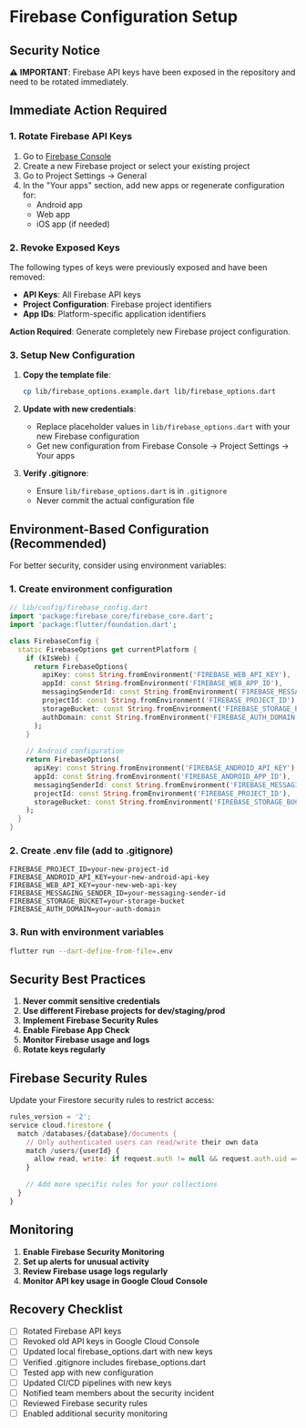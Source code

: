 # Firebase Configuration Setup

## Security Notice

⚠️ **IMPORTANT**: Firebase API keys have been exposed in the repository and need to be rotated immediately.

## Immediate Action Required

### 1. Rotate Firebase API Keys
1. Go to [Firebase Console](https://console.firebase.google.com/)
2. Create a new Firebase project or select your existing project
3. Go to Project Settings → General
4. In the "Your apps" section, add new apps or regenerate configuration for:
   - Android app
   - Web app
   - iOS app (if needed)

### 2. Revoke Exposed Keys
The following types of keys were previously exposed and have been removed:
- **API Keys**: All Firebase API keys
- **Project Configuration**: Firebase project identifiers
- **App IDs**: Platform-specific application identifiers

**Action Required**: Generate completely new Firebase project configuration.

### 3. Setup New Configuration

1. **Copy the template file**:
   ```bash
   cp lib/firebase_options.example.dart lib/firebase_options.dart
   ```

2. **Update with new credentials**:
   - Replace placeholder values in `lib/firebase_options.dart` with your new Firebase configuration
   - Get new configuration from Firebase Console → Project Settings → Your apps

3. **Verify .gitignore**:
   - Ensure `lib/firebase_options.dart` is in `.gitignore`
   - Never commit the actual configuration file

## Environment-Based Configuration (Recommended)

For better security, consider using environment variables:

### 1. Create environment configuration
```dart
// lib/config/firebase_config.dart
import 'package:firebase_core/firebase_core.dart';
import 'package:flutter/foundation.dart';

class FirebaseConfig {
  static FirebaseOptions get currentPlatform {
    if (kIsWeb) {
      return FirebaseOptions(
        apiKey: const String.fromEnvironment('FIREBASE_WEB_API_KEY'),
        appId: const String.fromEnvironment('FIREBASE_WEB_APP_ID'),
        messagingSenderId: const String.fromEnvironment('FIREBASE_MESSAGING_SENDER_ID'),
        projectId: const String.fromEnvironment('FIREBASE_PROJECT_ID'),
        storageBucket: const String.fromEnvironment('FIREBASE_STORAGE_BUCKET'),
        authDomain: const String.fromEnvironment('FIREBASE_AUTH_DOMAIN'),
      );
    }
    
    // Android configuration
    return FirebaseOptions(
      apiKey: const String.fromEnvironment('FIREBASE_ANDROID_API_KEY'),
      appId: const String.fromEnvironment('FIREBASE_ANDROID_APP_ID'),
      messagingSenderId: const String.fromEnvironment('FIREBASE_MESSAGING_SENDER_ID'),
      projectId: const String.fromEnvironment('FIREBASE_PROJECT_ID'),
      storageBucket: const String.fromEnvironment('FIREBASE_STORAGE_BUCKET'),
    );
  }
}
```

### 2. Create .env file (add to .gitignore)
```env
FIREBASE_PROJECT_ID=your-new-project-id
FIREBASE_ANDROID_API_KEY=your-new-android-api-key
FIREBASE_WEB_API_KEY=your-new-web-api-key
FIREBASE_MESSAGING_SENDER_ID=your-messaging-sender-id
FIREBASE_STORAGE_BUCKET=your-storage-bucket
FIREBASE_AUTH_DOMAIN=your-auth-domain
```

### 3. Run with environment variables
```bash
flutter run --dart-define-from-file=.env
```

## Security Best Practices

1. **Never commit sensitive credentials**
2. **Use different Firebase projects for dev/staging/prod**
3. **Implement Firebase Security Rules**
4. **Enable Firebase App Check**
5. **Monitor Firebase usage and logs**
6. **Rotate keys regularly**

## Firebase Security Rules

Update your Firestore security rules to restrict access:

```javascript
rules_version = '2';
service cloud.firestore {
  match /databases/{database}/documents {
    // Only authenticated users can read/write their own data
    match /users/{userId} {
      allow read, write: if request.auth != null && request.auth.uid == userId;
    }
    
    // Add more specific rules for your collections
  }
}
```

## Monitoring

1. **Enable Firebase Security Monitoring**
2. **Set up alerts for unusual activity**
3. **Review Firebase usage logs regularly**
4. **Monitor API key usage in Google Cloud Console**

## Recovery Checklist

- [ ] Rotated Firebase API keys
- [ ] Revoked old API keys in Google Cloud Console
- [ ] Updated local firebase_options.dart with new keys
- [ ] Verified .gitignore includes firebase_options.dart
- [ ] Tested app with new configuration
- [ ] Updated CI/CD pipelines with new keys
- [ ] Notified team members about the security incident
- [ ] Reviewed Firebase security rules
- [ ] Enabled additional security monitoring